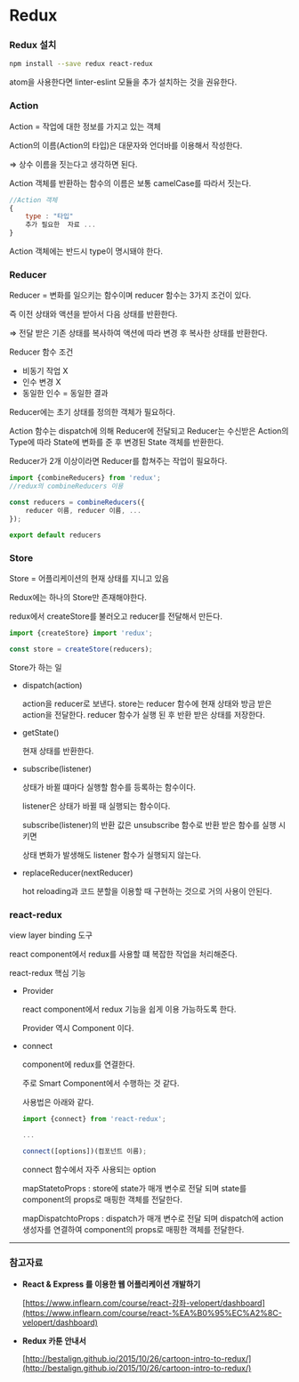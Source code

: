 
# Redux
### Redux 설치

```bash
npm install --save redux react-redux
```

atom을 사용한다면 linter-eslint 모듈을 추가 설치하는 것을 권유한다.

### Action

Action = 작업에 대한 정보를 가지고 있는 객체

Action의 이름(Action의 타입)은 대문자와 언더바를 이용해서 작성한다.

⇒ 상수 이름을 짓는다고 생각하면 된다.

Action 객체를 반환하는 함수의 이름은 보통 camelCase를 따라서 짓는다.

```jsx
//Action 객체
{
	type : "타입"
	추가 필요한  자료 ...
}
```

Action 객체에는 반드시 type이 명시돼야 한다.

### Reducer

Reducer = 변화를 일으키는 함수이며 reducer 함수는 3가지 조건이 있다.

즉 이전 상태와 액션을 받아서 다음 상태를 반환한다.

⇒ 전달 받은 기존 상태를 복사하여 액션에 따라 변경 후 복사한 상태를 반환한다.

Reducer 함수 조건

- 비동기 작업 X
- 인수 변경 X
- 동일한 인수 = 동일한 결과

Reducer에는 초기 상태를 정의한 객체가 필요하다.

Action 함수는 dispatch에 의해 Reducer에 전달되고 Reducer는 수신받은 Action의 Type에 따라 State에 변화를 준 후 변경된 State 객체를 반환한다.

Reducer가 2개 이상이라면 Reducer를 합쳐주는 작업이 필요하다.

```jsx
import {combineReducers} from 'redux';
//redux의 combineReducers 이용

const reducers = combineReducers({
	reducer 이름, reducer 이름, ...
});

export default reducers
```

### Store

Store = 어플리케이션의 현재 상태를 지니고 있음

Redux에는 하나의 Store만 존재해야한다.

redux에서 createStore를 불러오고 reducer를 전달해서 만든다.

```jsx
import {createStore} import 'redux';

const store = createStore(reducers);

```

Store가 하는 일

- dispatch(action)

    action을 reducer로 보낸다. store는 reducer 함수에 현재 상태와 방금 받은 action을 전달한다. reducer 함수가 실행 된 후 반환 받은 상태를 저장한다.

- getState()

    현재 상태를 반환한다.

- subscribe(listener)

    상태가 바뀔 떄마다 실행할 함수를 등록하는 함수이다.

    listener은 상태가 바뀔 때 실행되는 함수이다.

    subscribe(listener)의 반환 값은 unsubscribe 함수로 반환 받은 함수를 실행 시키면

    상태 변화가 발생해도 listener 함수가 실행되지 않는다.

- replaceReducer(nextReducer)

    hot reloading과 코드 분할을 이용할 때 구현하는 것으로 거의 사용이 안된다.

### react-redux

view layer binding 도구

react component에서 redux를 사용할 떄 복잡한 작업을 처리해준다.

react-redux 핵심 기능

- Provider

    react component에서 redux 기능을 쉽게 이용 가능하도록 한다.

    Provider 역시 Component 이다.

- connect

    component에 redux를 연결한다.

    주로 Smart Component에서 수행하는 것 같다.

    사용법은 아래와 같다.

    ```jsx
    import {connect} from 'react-redux';

    ...

    connect([options])(컴포넌트 이름);

    ```

    connect 함수에서 자주 사용되는 option

    mapStatetoProps : store에 state가 매개 변수로 전달 되며  state를 component의 props로 매핑한 객체를 전달한다.

    mapDispatchtoProps : dispatch가 매개 변수로 전달 되며 dispatch에 action 생성자를 연결하여 component의 props로 매핑한 객체를 전달한다.

---

### 참고자료

- **React & Express 를 이용한 웹 어플리케이션 개발하기**

    [https://www.inflearn.com/course/react-강좌-velopert/dashboard](https://www.inflearn.com/course/react-%EA%B0%95%EC%A2%8C-velopert/dashboard)

- **Redux 카툰 안내서**

    [http://bestalign.github.io/2015/10/26/cartoon-intro-to-redux/](http://bestalign.github.io/2015/10/26/cartoon-intro-to-redux/)
